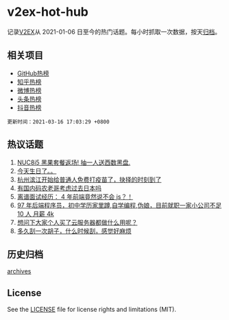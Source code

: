 # v2ex-hot-hub

 记录[V2EX](https://www.v2ex.com/)从 2021-01-06 日至今的热门话题。每小时抓取一次数据，按天[归档](archives)。
 
 ## 相关项目

- [GitHub热榜](https://github.com/lonnyzhang423/github-hot-hub)
- [知乎热榜](https://github.com/lonnyzhang423/zhihu-hot-hub)
- [微博热榜](https://github.com/lonnyzhang423/weibo-hot-hub)
- [头条热榜](https://github.com/lonnyzhang423/toutiao-hot-hub)
- [抖音热榜](https://github.com/lonnyzhang423/douyin-hot-hub)


 `更新时间：2021-03-16 17:03:29 +0800`

## 热议话题

1. [NUC8i5 黑果套餐返场! 抽一人送西数黑盘.](https://www.v2ex.com/t/762040)
1. [今天生日了。。](https://www.v2ex.com/t/761927)
1. [杭州滨江开始给普通人免费打疫苗了，抉择的时刻到了](https://www.v2ex.com/t/761973)
1. [有国内码农老哥考虑过去日本吗](https://www.v2ex.com/t/761926)
1. [离谱面试经历： 4 年前端竟然说不会 js？！](https://www.v2ex.com/t/761963)
1. [97 年后端程序员，初中学历家里蹲,自学编程,伪娘，目前就职一家小公司不足 10 人 月薪 4k](https://www.v2ex.com/t/762116)
1. [想问下大家个人买了云服务器都做什么用呢？](https://www.v2ex.com/t/762023)
1. [多久刮一次胡子，什么时候刮，感觉好麻烦](https://www.v2ex.com/t/762079)

## 历史归档

[archives](archives)

## License

See the [LICENSE](LICENSE) file for license rights and limitations (MIT).
